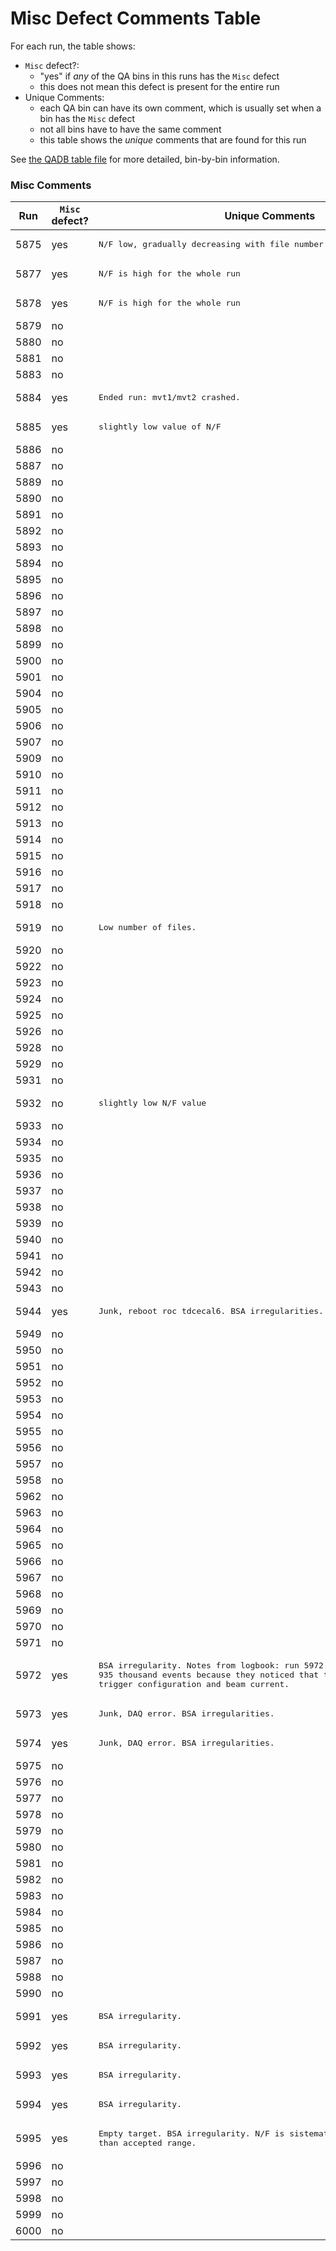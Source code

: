 # Misc Defect Comments Table

For each run, the table shows:
- `Misc` defect?:
  - "yes" if _any_ of the QA bins in this runs has the `Misc` defect
  - this does not mean this defect is present for the entire run
- Unique Comments:
  - each QA bin can have its own comment, which is usually set when a bin has the `Misc` defect
  - not all bins have to have the same comment
  - this table shows the _unique_ comments that are found for this run

See [the QADB table file](qaTree.json.table) for more detailed, bin-by-bin information.

### Misc Comments

| Run | `Misc` defect? | Unique Comments |
| --- | ---            | ---             |
| 5875       | yes   | <pre>N/F low, gradually decreasing with file number</pre> |
| 5877       | yes   | <pre>N/F is high for the whole run</pre> |
| 5878       | yes   | <pre>N/F is high for the whole run</pre> |
| 5879       | no    |  |
| 5880       | no    |  |
| 5881       | no    |  |
| 5883       | no    |  |
| 5884       | yes   | <pre>Ended run: mvt1/mvt2 crashed.</pre> |
| 5885       | yes   | <pre>slightly low value of N/F</pre> |
| 5886       | no    |  |
| 5887       | no    |  |
| 5889       | no    |  |
| 5890       | no    |  |
| 5891       | no    |  |
| 5892       | no    |  |
| 5893       | no    |  |
| 5894       | no    |  |
| 5895       | no    |  |
| 5896       | no    |  |
| 5897       | no    |  |
| 5898       | no    |  |
| 5899       | no    |  |
| 5900       | no    |  |
| 5901       | no    |  |
| 5904       | no    |  |
| 5905       | no    |  |
| 5906       | no    |  |
| 5907       | no    |  |
| 5909       | no    |  |
| 5910       | no    |  |
| 5911       | no    |  |
| 5912       | no    |  |
| 5913       | no    |  |
| 5914       | no    |  |
| 5915       | no    |  |
| 5916       | no    |  |
| 5917       | no    |  |
| 5918       | no    |  |
| 5919       | no    | <pre>Low number of files.</pre> |
| 5920       | no    |  |
| 5922       | no    |  |
| 5923       | no    |  |
| 5924       | no    |  |
| 5925       | no    |  |
| 5926       | no    |  |
| 5928       | no    |  |
| 5929       | no    |  |
| 5931       | no    |  |
| 5932       | no    | <pre>slightly low N/F value</pre> |
| 5933       | no    |  |
| 5934       | no    |  |
| 5935       | no    |  |
| 5936       | no    |  |
| 5937       | no    |  |
| 5938       | no    |  |
| 5939       | no    |  |
| 5940       | no    |  |
| 5941       | no    |  |
| 5942       | no    |  |
| 5943       | no    |  |
| 5944       | yes   | <pre>Junk, reboot roc tdcecal6. BSA irregularities.</pre> |
| 5949       | no    |  |
| 5950       | no    |  |
| 5951       | no    |  |
| 5952       | no    |  |
| 5953       | no    |  |
| 5954       | no    |  |
| 5955       | no    |  |
| 5956       | no    |  |
| 5957       | no    |  |
| 5958       | no    |  |
| 5962       | no    |  |
| 5963       | no    |  |
| 5964       | no    |  |
| 5965       | no    |  |
| 5966       | no    |  |
| 5967       | no    |  |
| 5968       | no    |  |
| 5969       | no    |  |
| 5970       | no    |  |
| 5971       | no    |  |
| 5972       | yes   | <pre>BSA irregularity. Notes from logbook: run 5972 ended with only 935 thousand events because they noticed that they did not start a new trigger configuration and beam current.</pre> |
| 5973       | yes   | <pre>Junk, DAQ error. BSA irregularities.</pre> |
| 5974       | yes   | <pre>Junk, DAQ error. BSA irregularities.</pre> |
| 5975       | no    |  |
| 5976       | no    |  |
| 5977       | no    |  |
| 5978       | no    |  |
| 5979       | no    |  |
| 5980       | no    |  |
| 5981       | no    |  |
| 5982       | no    |  |
| 5983       | no    |  |
| 5984       | no    |  |
| 5985       | no    |  |
| 5986       | no    |  |
| 5987       | no    |  |
| 5988       | no    |  |
| 5990       | no    |  |
| 5991       | yes   | <pre>BSA irregularity.</pre> |
| 5992       | yes   | <pre>BSA irregularity.</pre> |
| 5993       | yes   | <pre>BSA irregularity.</pre> |
| 5994       | yes   | <pre>BSA irregularity.</pre> |
| 5995       | yes   | <pre>Empty target. BSA irregularity. N/F is sistematically higher than accepted range.</pre> |
| 5996       | no    |  |
| 5997       | no    |  |
| 5998       | no    |  |
| 5999       | no    |  |
| 6000       | no    |  |

